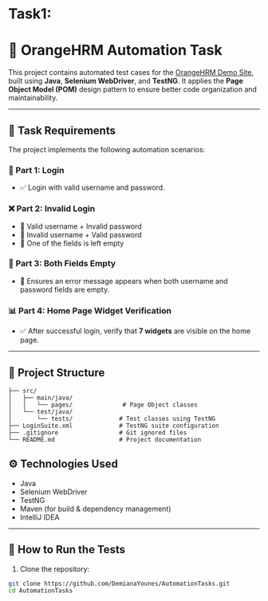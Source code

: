# Task1:
# 🧪 OrangeHRM Automation Task

This project contains automated test cases for the [OrangeHRM Demo Site](https://opensource-demo.orangehrmlive.com/web/index.php/auth/login), built using **Java**, **Selenium WebDriver**, and **TestNG**. It applies the **Page Object Model (POM)** design pattern to ensure better code organization and maintainability.

---

## 📌 Task Requirements

The project implements the following automation scenarios:

### 🔐 Part 1: Login
- ✅ Login with valid username and password.

### ❌ Part 2: Invalid Login
- 🧪 Valid username + Invalid password
- 🧪 Invalid username + Valid password
- 🧪 One of the fields is left empty

### 🚫 Part 3: Both Fields Empty
- 🔎 Ensures an error message appears when both username and password fields are empty.

### 📊 Part 4: Home Page Widget Verification
- ✅ After successful login, verify that **7 widgets** are visible on the home page.

---

## 📂 Project Structure

```
├── src/
│   ├── main/java/
│   │   └── pages/              # Page Object classes
│   └── test/java/
│       └── tests/             # Test classes using TestNG
├── LoginSuite.xml             # TestNG suite configuration
├── .gitignore                 # Git ignored files
└── README.md                  # Project documentation
```
## ⚙️ Technologies Used

- Java
- Selenium WebDriver
- TestNG
- Maven (for build & dependency management)
- IntelliJ IDEA 

---

## 🧪 How to Run the Tests

1. Clone the repository:

```bash
git clone https://github.com/DemianaYounes/AutomationTasks.git
cd AutomationTasks

